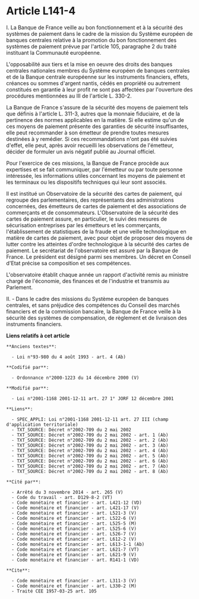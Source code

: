 # Article L141-4

I. La Banque de France veille au bon fonctionnement et à la sécurité des systèmes de paiement dans le cadre de la mission du
Système européen de banques centrales relative à la promotion du bon fonctionnement des systèmes de paiement prévue par
l'article 105, paragraphe 2 du traité instituant la Communauté européenne.

L'opposabilité aux tiers et la mise en oeuvre des droits des banques centrales nationales membres du Système européen de
banques centrales et de la Banque centrale européenne sur les instruments financiers, effets, créances ou sommes d'argent
nantis, cédés en propriété ou autrement constitués en garantie à leur profit ne sont pas affectées par l'ouverture des
procédures mentionnées au III de l'article L. 330-2.

La Banque de France s'assure de la sécurité des moyens de paiement tels que définis à l'article L. 311-3, autres que la
monnaie fiduciaire, et de la pertinence des normes applicables en la matière. Si elle estime qu'un de ces moyens de paiement
présente des garanties de sécurité insuffisantes, elle peut recommander à son émetteur de prendre toutes mesures destinées à
y remédier. Si ces recommandations n'ont pas été suivies d'effet, elle peut, après avoir recueilli les observations de
l'émetteur, décider de formuler un avis négatif publié au Journal officiel.

Pour l'exercice de ces missions, la Banque de France procède aux expertises et se fait communiquer, par l'émetteur ou par
toute personne intéressée, les informations utiles concernant les moyens de paiement et les terminaux ou les dispositifs
techniques qui leur sont associés.

Il est institué un Observatoire de la sécurité des cartes de paiement, qui regroupe des parlementaires, des représentants des
administrations concernées, des émetteurs de cartes de paiement et des associations de commerçants et de consommateurs.
L'Observatoire de la sécurité des cartes de paiement assure, en particulier, le suivi des mesures de sécurisation entreprises
par les émetteurs et les commerçants, l'établissement de statistiques de la fraude et une veille technologique en matière de
cartes de paiement, avec pour objet de proposer des moyens de lutter contre les atteintes d'ordre technologique à la sécurité
des cartes de paiement. Le secrétariat de l'observatoire est assuré par la Banque de France. Le président est désigné parmi
ses membres. Un décret en Conseil d'Etat précise sa composition et ses compétences.

L'observatoire établit chaque année un rapport d'activité remis au ministre chargé de l'économie, des finances et de
l'industrie et transmis au Parlement.

II. - Dans le cadre des missions du Système européen de banques centrales, et sans préjudice des compétences du Conseil des
marchés financiers et de la commission bancaire, la Banque de France veille à la sécurité des systèmes de compensation, de
règlement et de livraison des instruments financiers.

**Liens relatifs à cet article**

	**Anciens textes**:

	  - Loi n°93-980 du 4 août 1993 - art. 4 (Ab)

	**Codifié par**:

	  - Ordonnance n°2000-1223 du 14 décembre 2000 (V)

	**Modifié par**:

	  - Loi n°2001-1168 2001-12-11 art. 27 1° JORF 12 décembre 2001

	**Liens**:

	  - SPEC_APPLI: Loi n°2001-1168 2001-12-11 art. 27 III (champ d'application territoriale)
	  - TXT_SOURCE: Décret n°2002-709 du 2 mai 2002
	  - TXT_SOURCE: Décret n°2002-709 du 2 mai 2002 - art. 1 (Ab)
	  - TXT_SOURCE: Décret n°2002-709 du 2 mai 2002 - art. 2 (Ab)
	  - TXT_SOURCE: Décret n°2002-709 du 2 mai 2002 - art. 3 (Ab)
	  - TXT_SOURCE: Décret n°2002-709 du 2 mai 2002 - art. 4 (Ab)
	  - TXT_SOURCE: Décret n°2002-709 du 2 mai 2002 - art. 5 (Ab)
	  - TXT_SOURCE: Décret n°2002-709 du 2 mai 2002 - art. 6 (Ab)
	  - TXT_SOURCE: Décret n°2002-709 du 2 mai 2002 - art. 7 (Ab)
	  - TXT_SOURCE: Décret n°2002-709 du 2 mai 2002 - art. 8 (Ab)

	**Cité par**:

	  - Arrêté du 3 novembre 2014 - art. 265 (V)
	  - Code du travail - art. D129-8-2 (VT)
	  - Code monétaire et financier - art. L421-12 (VD)
	  - Code monétaire et financier - art. L421-17 (V)
	  - Code monétaire et financier - art. L521-3 (V)
	  - Code monétaire et financier - art. L522-6 (V)
	  - Code monétaire et financier - art. L525-5 (M)
	  - Code monétaire et financier - art. L525-6 (V)
	  - Code monétaire et financier - art. L526-7 (V)
	  - Code monétaire et financier - art. L612-2 (V)
	  - Code monétaire et financier - art. L613-1-1 (Ab)
	  - Code monétaire et financier - art. L621-7 (VT)
	  - Code monétaire et financier - art. L621-9 (V)
	  - Code monétaire et financier - art. R141-1 (VD)

	**Cite**:

	  - Code monétaire et financier - art. L311-3 (V)
	  - Code monétaire et financier - art. L330-2 (M)
	  - Traité CEE 1957-03-25 art. 105
